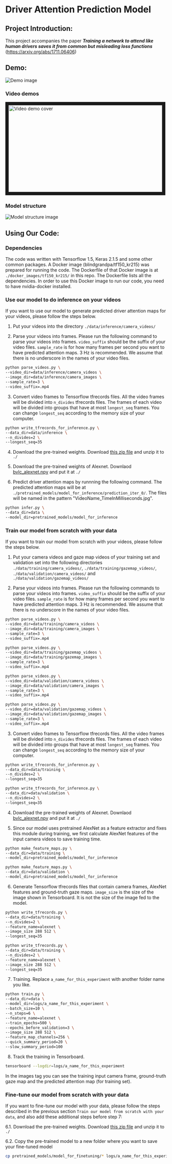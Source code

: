 # Driver Attention Prediction Model

## Project Introduction:

This project accompanies the paper **_Training a network to attend like human drivers saves it from common but misleading loss functions_** (https://arxiv.org/abs/1711.06406)

## Demo:
![Demo image](wiki_images/demo.jpg)

### Video demos 
<a href="http://www.youtube.com/watch?feature=player_embedded&v=IcAtJ0CvYuQ" target="_blank">
     <img src="http://img.youtube.com/vi/IcAtJ0CvYuQ/0.jpg" alt="Video demo cover" width="480" height="270" border="10" />
</a>

### Model structure
![Model structure image](wiki_images/structure2.png)

## Using Our Code:
### Dependencies
The code was written with Tensorflow 1.5, Keras 2.1.5 and some other common packages. A Docker image (blindgrandpa/tf150_kr215) was prepared for running the code. The Dockerfile of that Docker image is at `./docker_images/tf150_kr215/` in this repo. The Dockerfile lists all the dependencies. In order to use this Docker image to run our code, you need to have nvidia-docker installed.


### Use our model to do inference on your videos
If you want to use our model to generate predicted driver attention maps for your videos, please follow the steps below. 

1. Put your videos into the directory `./data/inference/camera_videos/`

2. Parse your videos into frames. 
Please run the following command to parse your videos into frames. `video_suffix` should be the suffix of your video files. `sample_rate` is for how many frames per second you want to have predicted attention maps. 3 Hz is recommended. We assume that there is no underscore in the names of your video files. 
```bash
python parse_videos.py \
--video_dir=data/inference/camera_videos \
--image_dir=data/inference/camera_images \
--sample_rate=3 \
--video_suffix=.mp4
```


3. Convert video frames to Tensorflow tfrecords files. All the video frames will be divided into `n_divides` tfrecords files.
The frames of each video will be divided into groups that have at most `longest_seq` frames. 
You can change `longest_seq` according to the memory size of your computer.
```bash
python write_tfrecords_for_inference.py \
--data_dir=data/inference \
--n_divides=2 \
--longest_seq=35
```


4. Download the pre-trained weights. Download [this zip file](https://drive.google.com/file/d/1q_CgyX73wrYTAsZjDF9aMXNPURcUmWVy/view?usp=sharing) and unzip it to `./`

5. Download the pre-trained weights of Alexnet. Downlaod [bvlc_alexnet.npy](https://www.cs.toronto.edu/~guerzhoy/tf_alexnet/bvlc_alexnet.npy) and put it at `./`


6. Predict driver attention maps by runnning the following command. The predicted attention maps will be at `./pretrained_models/model_for_inference/prediction_iter_0/`. The files will be named in the pattern "VideoName_TimeInMilliseconds.jpg".
```bash
python infer.py \
--data_dir=data \
--model_dir=pretrained_models/model_for_inference
```


### Train our model from scratch with your data
If you want to train our model from scratch with your videos, please follow the steps below. 

1. Put your camera videos and gaze map videos of your training set and validation set into the following directories `./data/training/camera_videos/`, `./data/training/gazemap_videos/`, `./data/validation/camera_videos/` and  `./data/validation/gazemap_videos/`


2. Parse your videos into frames. 
Please run the following commands to parse your videos into frames. `video_suffix` should be the suffix of your video files. `sample_rate` is for how many frames per second you want to have predicted attention maps. 3 Hz is recommended. We assume that there is no underscore in the names of your video files. 
```bash
python parse_videos.py \
--video_dir=data/training/camera_videos \
--image_dir=data/training/camera_images \
--sample_rate=3 \
--video_suffix=.mp4

python parse_videos.py \
--video_dir=data/training/gazemap_videos \
--image_dir=data/training/gazemap_images \
--sample_rate=3 \
--video_suffix=.mp4

python parse_videos.py \
--video_dir=data/validation/camera_videos \
--image_dir=data/validation/camera_images \
--sample_rate=3 \
--video_suffix=.mp4

python parse_videos.py \
--video_dir=data/validation/gazemap_videos \
--image_dir=data/validation/gazemap_images \
--sample_rate=3 \
--video_suffix=.mp4
```


3. Convert video frames to Tensorflow tfrecords files. All the video frames will be divided into `n_divides` tfrecords files.
The frames of each video will be divided into groups that have at most `longest_seq` frames. 
You can change `longest_seq` according to the memory size of your computer.
```bash
python write_tfrecords_for_inference.py \
--data_dir=data/training \
--n_divides=2 \
--longest_seq=35

python write_tfrecords_for_inference.py \
--data_dir=data/validation \
--n_divides=2 \
--longest_seq=35
```


4. Download the pre-trained weights of Alexnet. Downlaod [bvlc_alexnet.npy](https://www.cs.toronto.edu/~guerzhoy/tf_alexnet/bvlc_alexnet.npy) and put it at `./`


5. Since our model uses pretrained AlexNet as a feature extractor and fixes this module during training, we first calculate AlexNet features of the input camera videos to save training time.
```bash
python make_feature_maps.py \
--data_dir=data/training \
--model_dir=pretrained_models/model_for_inference

python make_feature_maps.py \
--data_dir=data/validation \
--model_dir=pretrained_models/model_for_inference
```


6. Generate Tensorflow tfrecords files that contain camera frames, AlexNet features and ground-truth gaze maps. `image_size` is the size of the image shown in Tensorboard. It is not the size of the image fed to the model.
```bash
python write_tfrecords.py \
--data_dir=data/training \
--n_divides=2 \
--feature_name=alexnet \
--image_size 288 512 \
--longest_seq=35

python write_tfrecords.py \
--data_dir=data/training \
--n_divides=2 \
--feature_name=alexnet \
--image_size 288 512 \
--longest_seq=35
```


7. Training. Replace `a_name_for_this_experiment` with another folder name you like.
```bash
python train.py \
--data_dir=data \
--model_dir=logs/a_name_for_this_experiment \
--batch_size=10 \
--n_steps=6 \
--feature_name=alexnet \
--train_epochs=500 \
--epochs_before_validation=3 \
--image_size 288 512 \
--feature_map_channels=256 \
--quick_summary_period=20 \
--slow_summary_period=100
```


8. Track the training in Tensorboard.
```bash
tensorboard --logdir=logs/a_name_for_this_experiment
```
In the images tag you can see the training input camera frame, ground-truth gaze map and the predicted attention map (for training set).


### Fine-tune our model from scratch with your data
If you want to fine-tune our model with your data, please follow the steps described in the previous section `Train our model from scratch with your data`, and also add these additional steps before step 7:

6.1. Download the pre-trained weights. Download [this zip file](https://drive.google.com/file/d/1q_CgyX73wrYTAsZjDF9aMXNPURcUmWVy/view?usp=sharing) and unzip it to `./`

6.2. Copy the pre-trained model to a new folder where you want to save your fine-tuned model
```bash
cp pretrained_models/model_for_finetuning/* logs/a_name_for_this_experiment/
```

